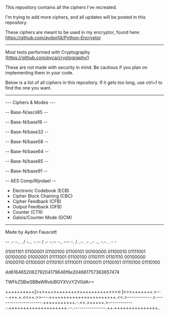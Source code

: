 This repository contains all the ciphers I've recreated.

I'm trying to add more ciphers, and all updates will be posted in this repository.

These ciphers are meant to be used in my encryptor, found here: https://github.com/aydon14/Python-Encryptor
_____________________________
Most tests performed with Cryptography (https://github.com/pyca/cryptography/)

These are not made with security in mind. Be cautious if you plan on implementing them in your code.

Below is a list of all ciphers in this repository. If it gets too long, use ctrl+f to find the one you want.
_____________________________
--- Ciphers & Modes ---

-- Base-N/ascii85 --

-- Base-N/base16 --

-- Base-N/base32 --

-- Base-N/base58 --

-- Base-N/base64 --

-- Base-N/base85 --

-- Base-N/base91 --

-- AES Comp/Rijndael --

- Electronic Codebook (ECB)
- Cipher Block Chaining (CBC)
- Cipher Feedback (CFB)
- Output Feedback (OFB)
- Counter (CTR)
- Galois/Counter Mode (GCM)
_____________________________
Made by Aydon Fauscett

-- .- -.. . / -... -.-- / .- -.-- -.. --- -. / ..-. .- ..- ... -.-. . - -

01001101 01100001 01100100 01100101 00100000 01100010 01111001 00100000 01000001 01111001 01100100 01101111 01101110 00100000 01000110 01100001 01110101 01110011 01100011 01100101 01110100 01110100 

4d616465206279204179646f6e204661757363657474

TWFkZSBieSBBeWRvbiBGYXVzY2V0dA==

++++++++++[>+>+++>+++++++>++++++++++<<<<-]>>>+++++++.>---.+++.+.<<++.>>---.+++++++++++++++++++++++.<<.>------------.>.---------------------.+++++++++++.-.<<.>+++++.>-------------.++++++++++++++++++++.--.----------------.++.+++++++++++++++..
